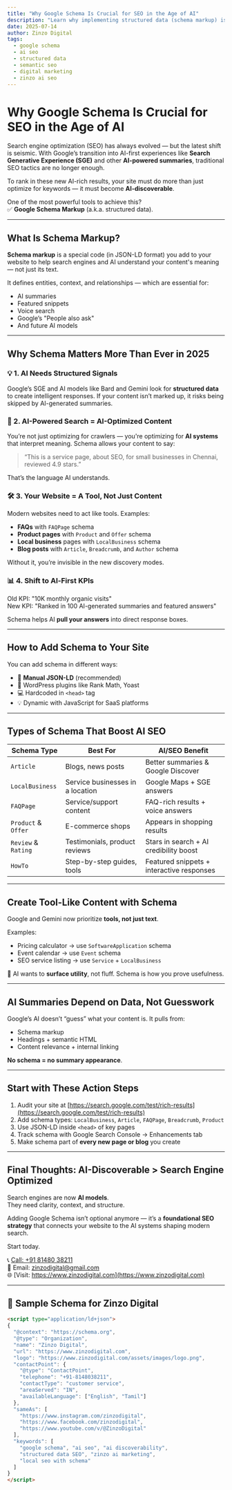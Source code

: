 ```yaml
---
title: "Why Google Schema Is Crucial for SEO in the Age of AI"
description: "Learn why implementing structured data (schema markup) is essential for websites aiming to rank in Google and AI search engines in 2025 and beyond."
date: 2025-07-14
author: Zinzo Digital
tags:
  - google schema
  - ai seo
  - structured data
  - semantic seo
  - digital marketing
  - zinzo ai seo
---
```


# Why Google Schema Is Crucial for SEO in the Age of AI

Search engine optimization (SEO) has always evolved — but the latest shift is seismic. With Google’s transition into AI-first experiences like **Search Generative Experience (SGE)** and other **AI-powered summaries**, traditional SEO tactics are no longer enough.

To rank in these new AI-rich results, your site must do more than just optimize for keywords — it must become **AI-discoverable**.

One of the most powerful tools to achieve this?  
✅ **Google Schema Markup** (a.k.a. structured data).

---

## What Is Schema Markup?

**Schema markup** is a special code (in JSON-LD format) you add to your website to help search engines and AI understand your content's meaning — not just its text.

It defines entities, context, and relationships — which are essential for:

- AI summaries
- Featured snippets
- Voice search
- Google’s "People also ask"
- And future AI models

---

## Why Schema Matters More Than Ever in 2025

### 💡 1. AI Needs Structured Signals

Google’s SGE and AI models like Bard and Gemini look for **structured data** to create intelligent responses. If your content isn’t marked up, it risks being skipped by AI-generated summaries.

### 🤖 2. AI-Powered Search = AI-Optimized Content

You’re not just optimizing for crawlers — you're optimizing for **AI systems** that interpret meaning. Schema allows your content to say:

> “This is a service page, about SEO, for small businesses in Chennai, reviewed 4.9 stars.”

That’s the language AI understands.

### 🛠 3. Your Website = A Tool, Not Just Content

Modern websites need to act like tools. Examples:

- **FAQs** with `FAQPage` schema  
- **Product pages** with `Product` and `Offer` schema  
- **Local business** pages with `LocalBusiness` schema  
- **Blog posts** with `Article`, `Breadcrumb`, and `Author` schema  

Without it, you’re invisible in the new discovery modes.

### 📊 4. Shift to AI‑First KPIs

Old KPI: "10K monthly organic visits"  
New KPI: "Ranked in 100 AI-generated summaries and featured answers"

Schema helps AI **pull your answers** into direct response boxes.

---

## How to Add Schema to Your Site

You can add schema in different ways:

- 📝 **Manual JSON-LD** (recommended)
- 🧩 WordPress plugins like Rank Math, Yoast
- 💻 Hardcoded in `<head>` tag
- 💡 Dynamic with JavaScript for SaaS platforms

---

## Types of Schema That Boost AI SEO

| Schema Type         | Best For                            | AI/SEO Benefit                              |
|---------------------|-------------------------------------|---------------------------------------------|
| `Article`           | Blogs, news posts                   | Better summaries & Google Discover          |
| `LocalBusiness`     | Service businesses in a location    | Google Maps + SGE answers                   |
| `FAQPage`           | Service/support content             | FAQ-rich results + voice answers            |
| `Product` & `Offer` | E-commerce shops                    | Appears in shopping results                 |
| `Review` & `Rating` | Testimonials, product reviews       | Stars in search + AI credibility boost      |
| `HowTo`             | Step-by-step guides, tools          | Featured snippets + interactive responses   |

---

## Create Tool-Like Content with Schema

Google and Gemini now prioritize **tools, not just text**.

Examples:

- Pricing calculator → use `SoftwareApplication` schema  
- Event calendar → use `Event` schema  
- SEO service listing → use `Service` + `LocalBusiness`  

🧠 AI wants to **surface utility**, not fluff. Schema is how you prove usefulness.

---

## AI Summaries Depend on Data, Not Guesswork

Google’s AI doesn’t “guess” what your content is. It pulls from:

- Schema markup  
- Headings + semantic HTML  
- Content relevance + internal linking

**No schema = no summary appearance**.

---

## Start with These Action Steps

1. Audit your site at [https://search.google.com/test/rich-results](https://search.google.com/test/rich-results)
2. Add schema types: `LocalBusiness`, `Article`, `FAQPage`, `Breadcrumb`, `Product`
3. Use JSON-LD inside `<head>` of key pages
4. Track schema with Google Search Console → Enhancements tab
5. Make schema part of **every new page or blog** you create

---

## Final Thoughts: AI-Discoverable > Search Engine Optimized

Search engines are now **AI models**.  
They need clarity, context, and structure.

Adding Google Schema isn’t optional anymore — it’s a **foundational SEO strategy** that connects your website to the AI systems shaping modern search.

Start today.

📞 [Call: +91 81480 38211](tel:+918148038211)  
📧 Email: zinzodigital@gmail.com  
🌐 [Visit: https://www.zinzodigital.com](https://www.zinzodigital.com)

---

## 🔖 Sample Schema for Zinzo Digital

```html
<script type="application/ld+json">
{
  "@context": "https://schema.org",
  "@type": "Organization",
  "name": "Zinzo Digital",
  "url": "https://www.zinzodigital.com",
  "logo": "https://www.zinzodigital.com/assets/images/logo.png",
  "contactPoint": {
    "@type": "ContactPoint",
    "telephone": "+91-8148038211",
    "contactType": "customer service",
    "areaServed": "IN",
    "availableLanguage": ["English", "Tamil"]
  },
  "sameAs": [
    "https://www.instagram.com/zinzodigital",
    "https://www.facebook.com/zinzodigital",
    "https://www.youtube.com/v/@ZinzoDigital"
  ],
  "keywords": [
    "google schema", "ai seo", "ai discoverability", 
    "structured data SEO", "zinzo ai marketing",
    "local seo with schema"
  ]
}
</script>
